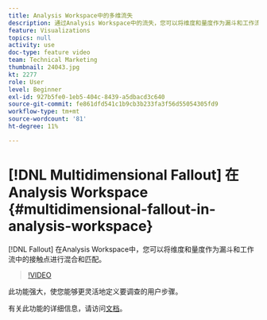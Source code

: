 ```yaml
---
title: Analysis Workspace中的多维流失
description: 通过Analysis Workspace中的流失，您可以将维度和量度作为漏斗和工作流中的接触点进行混合和匹配。
feature: Visualizations
topics: null
activity: use
doc-type: feature video
team: Technical Marketing
thumbnail: 24043.jpg
kt: 2277
role: User
level: Beginner
exl-id: 927b5fe0-1eb5-404c-8439-a5dbacd3c640
source-git-commit: fe861dfd541c1b9cb3b233fa3f56d55054305fd9
workflow-type: tm+mt
source-wordcount: '81'
ht-degree: 11%

---
```


# [!DNL Multidimensional Fallout] 在Analysis Workspace {#multidimensional-fallout-in-analysis-workspace}

[!DNL Fallout] 在Analysis Workspace中，您可以将维度和量度作为漏斗和工作流中的接触点进行混合和匹配。

>[!VIDEO](https://video.tv.adobe.com/v/24043/?quality=12)

此功能强大，使您能够更灵活地定义要调查的用户步骤。

有关此功能的详细信息，请访问[文档](https://experienceleague.adobe.com/docs/analytics/analyze/analysis-workspace/visualizations/fallout/configuring-interdimensional-fallout.html?lang=en)。
